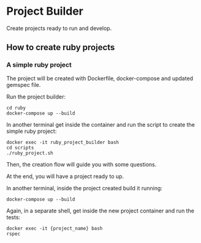 # Project Builder

Create projects ready to run and develop.

## How to create ruby projects

### A simple ruby project

The project will be created with Dockerfile, docker-compose and updated gemspec file.

Run the project builder: 

`cd ruby`  
`docker-compose up --build`

In another terminal get inside the container and run the script to create the simple ruby project:  

`docker exec -it ruby_project_builder bash`  
`cd scripts`  
`./ruby_project.sh`

Then, the creation flow will guide you with some questions.

At the end, you will have a project ready to up.

In another terminal, inside the project created build it running:  

`docker-compose up --build`

Again, in a separate shell, get inside the new project container and run the tests:  

`docker exec -it {project_name} bash`  
`rspec`